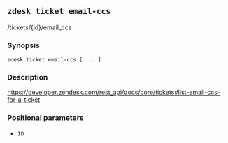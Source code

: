 ## `zdesk ticket email-ccs`

/tickets/{id}/email_ccs

### Synopsis

    zdesk ticket email-ccs [ ... ]

### Description

https://developer.zendesk.com/rest_api/docs/core/tickets#list-email-ccs-for-a-ticket

### Positional parameters

* `ID`


